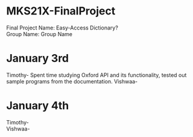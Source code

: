 # MKS21X-FinalProject
Final Project Name: Easy-Access Dictionary? <br />
Group Name: Group Name

# January 3rd
Timothy- Spent time studying Oxford API and its functionality, tested out sample programs from the documentation.
Vishwaa- 
# January 4th
Timothy- <br />
Vishwaa-
